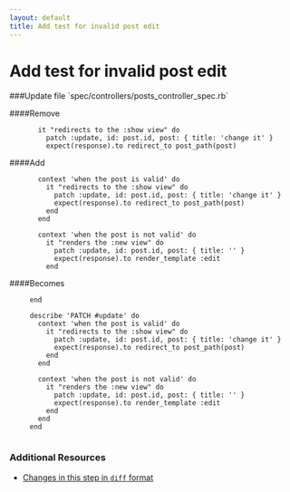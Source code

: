 ```yaml
---
layout: default
title: Add test for invalid post edit
---
```


<h1 id="main">Add test for invalid post edit</h1>
###Update file `spec/controllers/posts_controller_spec.rb`

####Remove
```
       it "redirects to the :show view" do
         patch :update, id: post.id, post: { title: 'change it' }
         expect(response).to redirect_to post_path(post)
```


####Add
```
       context 'when the post is valid' do
         it "redirects to the :show view" do
           patch :update, id: post.id, post: { title: 'change it' }
           expect(response).to redirect_to post_path(post)
         end
       end
 
       context 'when the post is not valid' do
         it "renders the :new view" do
           patch :update, id: post.id, post: { title: '' }
           expect(response).to render_template :edit
         end
```


####Becomes
```
     end
 
     describe 'PATCH #update' do
       context 'when the post is valid' do
         it "redirects to the :show view" do
           patch :update, id: post.id, post: { title: 'change it' }
           expect(response).to redirect_to post_path(post)
         end
       end
 
       context 'when the post is not valid' do
         it "renders the :new view" do
           patch :update, id: post.id, post: { title: '' }
           expect(response).to render_template :edit
         end
       end
     end
 

```



### Additional Resources

* [Changes in this step in `diff` format](https://github.com/software-academy/rails_getting_started_bdd/commit/4d58a7286f3da595a52e6c495f503a2af3aa277a)

